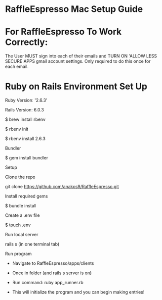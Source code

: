 # RaffleEspresso Mac Setup Guide

# For RaffleEspresso To Work Correctly:
  The User MUST sign into each of their emails and TURN ON 'ALLOW LESS SECURE APPS gmail account settings.
  Only required to do this once for each email.

# Ruby on Rails Environment Set Up

Ruby Version: '2.6.3'

Rails Version: 6.0.3

$ brew install rbenv

$ rbenv init

$ rbenv install 2.6.3


Bundler

$ gem install bundler


Setup

Clone the repo

git clone https://github.com/anakos9/RaffleEspresso.git

Install required gems

$ bundle install

Create a .env file

$ touch .env

Run local server

rails s (in one terminal tab)

Run program

- Navigate to RaffleEspresso/apps/clients

- Once in folder (and rails s server is on)

- Run command: ruby app_runner.rb 

- This will initialize the program and you can begin making entries!


